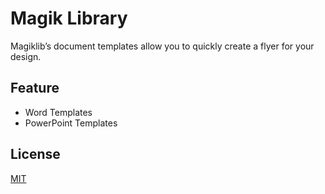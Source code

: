 # Magik Library
Magiklib’s document templates allow you to quickly create a flyer for your design.

## Feature
* Word Templates
* PowerPoint Templates

## License
[MIT](LICENSE.md)
